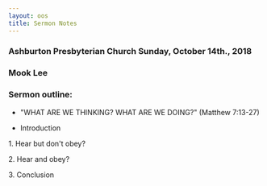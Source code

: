 ```yaml
---
layout: oos
title: Sermon Notes
---
```

### Ashburton Presbyterian Church Sunday, October 14th., 2018
### Mook Lee

### Sermon outline:

* "WHAT ARE WE THINKING? WHAT ARE WE DOING?" (Matthew 7:13-27)

* Introduction

1\. Hear but don't obey?

2\. Hear and obey?

3\. Conclusion

